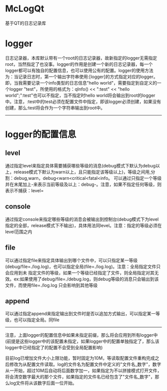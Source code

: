 # McLogQt
基于QT的日志记录库

# logger
日志记录器，本库默认带有一个root的日志记录器，故新指定的logger无需指定root，当然指定了也没事。logger的作用是创建一个新的日志记录器，每一个logger都可以有独自的配置信息，也可以使用公有的配置。logger的使用方法为：当记录日志时，第一个输出字符串使用:[logger]的方式指定对应的logger。即，当我需要记录一个info类型的日志信息"hello world"，需要指定到自定义的一个logger "test"，所使用的格式为：qInfo() << ":test" << "hello world";":test"也可以不指定，当不指定时hello world将会输出到root的logger中。注意，:test中的test必须在配置文件中指定，即该logger必须创建，如果没有创建，那么:test将会作为一个字符串输出到root中。

---

# logger的配置信息

## level
通过指定level来指定具体需要捕获哪些等级的消息(debug模式下默认为debug以上，release模式下默认为warn以上，且只能指定该等级以上)，等级之间用,分割：debug,warn，debug<warn<critical<fatal<info。
可以通过只指定一个等级并在末尾加上-来表示当前等级及以上：debug-。注意，如果不指定任何等级，则表示不捕获：level=
## console
通过指定console来指定哪些等级的消息会被输出到控制台(debug模式下为level指定的全部，release模式下不输出)，具体用法同level。注意：指定的等级必须在level范围之内
## file
可以通过指定file来指定具体输出到哪个文件中，可以只指定某一等级(debug/file=./log.log)，也可以指定全局(file=./log.log)。注意：全局指定文件只会应用到未
指定文件的等级，如果一个等级已经指定了文件，则全局指定对其无效。ex:如果使用了debug/file=./debug.log，则debug等级的消息只会输出到该文件，而使用file=./log.log
只会影响到其他等级
## append
可以通过指定append来指定输出到文件时是否以追加方式输出，可以指定某一等级，也可以指定全局。同file

---

注意，上面logger的配置信息中如果未指定前缀，那么将会应用到所有logger中(前提是这些logger中的该配置未指定，如果logger中的配置单独指定了，那么该logger中已经指定了的配置不会受到全局配置影响)

目前log已增加文件大小上限功能，暂时固定为10M，等读取配置文件重构完成之后修改为从配置文件读取。log的文件名为配置文件中定义的"文件名_数字"，数字从一开始，超过10M后自动将后面数字加一，如果指定为不以拼接模式打开文件，将会清空数字最大的那个文件，如果指定的文件名已经包含了"文件名_数字"，那么log文件将从该数字后面一位开始。
